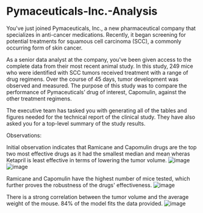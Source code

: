 # Pymaceuticals-Inc.-Analysis

You've just joined Pymaceuticals, Inc., a new pharmaceutical company that specializes in anti-cancer medications. Recently, it began screening for potential treatments for squamous cell carcinoma (SCC), a commonly occurring form of skin cancer.

As a senior data analyst at the company, you've been given access to the complete data from their most recent animal study. In this study, 249 mice who were identified with SCC tumors received treatment with a range of drug regimens. Over the course of 45 days, tumor development was observed and measured. The purpose of this study was to compare the performance of Pymaceuticals’ drug of interest, Capomulin, against the other treatment regimens.

The executive team has tasked you with generating all of the tables and figures needed for the technical report of the clinical study. They have also asked you for a top-level summary of the study results.

Observations: 
 
Initial observation indicates that Ramicane and Capomulin drugs are the top two most effective drugs as it had the smallest median and mean wheras Ketapril is least effective in terms of lowering the tumor volume. 
![image](https://user-images.githubusercontent.com/117549284/213369321-47ecf679-a553-4cc5-8e16-0109e0bd92af.png)
![image](https://user-images.githubusercontent.com/117549284/213370556-0673a28a-ef9a-49aa-8ef6-6f027590c25d.png)

Ramicane and Capomulin have the highest number of mice tested, which further proves the robustness of the drugs' effectiveness. 
![image](https://user-images.githubusercontent.com/117549284/213370219-d613f60b-6064-4871-8703-b689fdb49d2a.png)

There is a strong correlation between the tumor volume and the average weight of the mouse. 84% of the model fits the data provided. 
![image](https://user-images.githubusercontent.com/117549284/213370608-bad70088-7eec-41d3-a2b4-b54806218117.png)


